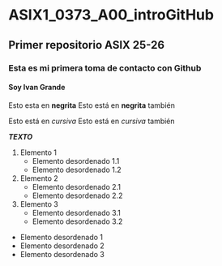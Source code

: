 # ASIX1_0373_A00_introGitHub
## Primer repositorio ASIX 25-26
### Esta es mi primera toma de contacto con Github
#### Soy Ivan Grande

Esto esta en __negrita__
Esto está en **negrita** también

Esto está en _cursiva_
Esto está en *cursiva* también

__*TEXTO*__

1. Elemento 1
    * Elemento desordenado 1.1
    * Elemento desordenado 1.2
2. Elemento 2
    * Elemento desordenado 2.1
    * Elemento desordenado 2.2
3. Elemento 3
    * Elemento desordenado 3.1
    * Elemento desordenado 3.2

* Elemento desordenado 1
* Elemento desordenado 2
* Elemento desordenado 3
